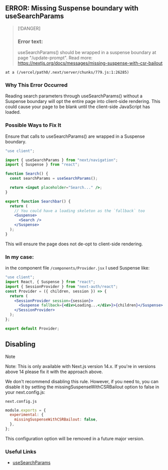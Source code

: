 ## ERROR: Missing Suspense boundary with useSearchParams

> [!DANGER]
>
> ### Error text:
>
> useSearchParams() should be wrapped in a suspense boundary at page "/update-prompt". Read more: https://nextjs.org/docs/messages/missing-suspense-with-csr-bailout

    at a (/vercel/path0/.next/server/chunks/779.js:1:26285)

### Why This Error Occurred

Reading search parameters through useSearchParams() without a Suspense boundary will opt the entire page into client-side rendering. This could cause your page to be blank until the client-side JavaScript has loaded.

### Possible Ways to Fix It

Ensure that calls to useSearchParams() are wrapped in a Suspense boundary.

```jsx
"use client";

import { useSearchParams } from "next/navigation";
import { Suspense } from "react";

function Search() {
  const searchParams = useSearchParams();

  return <input placeholder="Search..." />;
}

export function Searchbar() {
  return (
    // You could have a loading skeleton as the `fallback` too
    <Suspense>
      <Search />
    </Suspense>
  );
}
```

This will ensure the page does not de-opt to client-side rendering.

### In my case:

in the component file
<code>/components/Provider.jsx</code>
I used Suspense like:

```jsx
"use client";
import React, { Suspense } from "react";
import { SessionProvider } from "next-auth/react";
const Provider = ({ children, session }) => {
  return (
    <SessionProvider session={session}>
      <Suspense fallback={<div>Loading...</div>}>{children}</Suspense>
    </SessionProvider>
  );
};

export default Provider;
```

## Disabling

> [!NOTE]
> Note: This is only available with Next.js version 14.x. If you're in versions above 14 please fix it with the approach above.

We don't recommend disabling this rule. However, if you need to, you can disable it by setting the missingSuspenseWithCSRBailout option to false in your next.config.js:

<code>next.config.js</code>

```js
module.exports = {
  experimental: {
    missingSuspenseWithCSRBailout: false,
  },
};
```

This configuration option will be removed in a future major version.

### Useful Links

- [useSearchParams](https://nextjs.org/docs/app/api-reference/functions/use-search-params)
